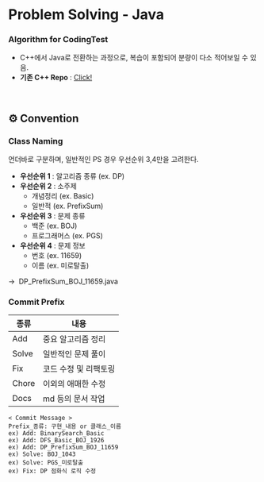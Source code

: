 # Problem Solving - Java
### Algorithm for CodingTest
- C++에서 Java로 전환하는 과정으로, 복습이 포함되어 분량이 다소 적어보일 수 있음.
- **기존 C++ Repo** : <a href="https://github.com/tkguswls1106/ProblemSolving-cpp">Click!</a>

<br>


## ⚙️ Convention

### Class Naming
언더바로 구분하며, 일반적인 PS 경우 우선순위 3,4만을 고려한다.
- **우선순위 1** : 알고리즘 종류 (ex. DP)
- **우선순위 2** : 소주제
  - 개념정리 (ex. Basic)
  - 일반적 (ex. PrefixSum)
- **우선순위 3** : 문제 종류
  - 백준 (ex. BOJ)
  - 프로그래머스 (ex. PGS)
- **우선순위 4** : 문제 정보
  - 번호 (ex. 11659)
  - 이름 (ex. 미로탈출)

&#8594;&nbsp;&nbsp;DP_PrefixSum_BOJ_11659.java

### Commit Prefix

| 종류            | 내용                                             |
|----------------| ----------------------------------------------- |
| Add            | 중요 알고리즘 정리                                  |
| Solve          | 일반적인 문제 풀이                                  |
| Fix            | 코드 수정 및 리팩토링                                |
| Chore          | 이외의 애매한 수정                                  |
| Docs           | md 등의 문서 작업                                  |

```
< Commit Message >
Prefix_종류: 구현_내용 or 클래스_이름
ex) Add: BinarySearch_Basic
ex) Add: DFS_Basic_BOJ_1926
ex) Add: DP_PrefixSum_BOJ_11659
ex) Solve: BOJ_1043
ex) Solve: PGS_미로탈출
ex) Fix: DP 점화식 로직 수정
```

